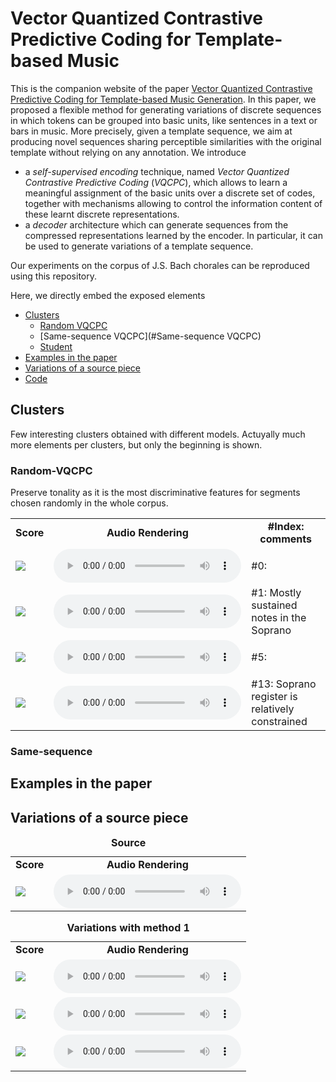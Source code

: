 <!--
<script src="http://vjs.zencdn.net/4.0/video.js"></script>
-->

<script src="https://cdnjs.cloudflare.com/ajax/libs/mathjax/2.7.0/MathJax.js?config=TeX-AMS-MML_HTMLorMML" type="text/javascript"></script>

<script type="text/javascript"> 
      // Show button
      function look(type){ 
      param=document.getElementById(type); 
      if(param.style.display == "none") param.style.display = "block"; 
      else param.style.display = "none" 
      } 
</script> 

# Vector Quantized Contrastive Predictive Coding for Template-based Music

This is the companion website of the paper 
[Vector Quantized Contrastive Predictive Coding for Template-based Music Generation](www.google.com).
In this paper, we proposed a flexible method for generating variations of discrete sequences 
in which tokens can be grouped into basic units, like sentences in a text or bars in music.
More precisely, given a template sequence, we aim at producing novel sequences sharing perceptible similarities 
with the original template without relying on any annotation.
We introduce 
 - a *self-supervised encoding* technique, named *Vector Quantized Contrastive Predictive Coding* (*VQCPC*), 
which allows to learn a meaningful assignment of the basic units over a discrete set of codes,
together with  mechanisms allowing to control the information content of these learnt discrete representations.
- a *decoder* architecture which can generate sequences from the compressed representations learned by the encoder.
In particular, it can be used to generate variations of a template sequence.
 
Our experiments on the corpus of J.S. Bach chorales can be reproduced using this repository.

Here, we directly embed the exposed elements
  * [Clusters](#clusters)
    * [Random VQCPC](#random-vqcpc)
    * [Same-sequence VQCPC](#Same-sequence VQCPC)
    * [Student](#Student)
  * [Examples in the paper](#examples-in-the-paper)
  * [Variations of a source piece](#variations-of-a-source-piece)
  * [Code](#code)
  
## Clusters
Few interesting clusters obtained with different models.
Actuyally much more elements per clusters, but only the beginning is shown.

### Random-VQCPC
Preserve tonality as it is the most discriminative features for 
segments chosen randomly in the whole corpus.

<table>
  <tr>
    <td style="text-align: center; vertical-align: middle;"><b>Score</b></td>
    <td style="text-align: center; vertical-align: middle;"><b>Audio Rendering</b></td>
    <td style="text-align: center; vertical-align: middle;"><b>#Index: comments</b></td>
  </tr>
  
  <tr>
    <td><img class="recimg" src="exemples/clusters/random/test.gif"></td>
    <td style="text-align: center; vertical-align: middle;">
      <audio controls>
      <source src="exemples/clusters/random/0.wav">
      </audio>
    </td>
    <td >
    #0:
    </td>
    
  </tr>
  
  <tr>
    <td><img class="recimg" src="exemples/clusters/random/1.png"></td>
    <td style="text-align: center; vertical-align: middle;">
      <audio controls>
      <source src="exemples/clusters/random/1.mp3">
      </audio>
    </td>
    <td>
    #1: Mostly sustained notes in the Soprano
    </td>
  </tr>
  
  <tr>
    <td><img class="recimg" src="exemples/clusters/random/5.png"></td>
    <td style="text-align: center; vertical-align: middle;">
      <audio controls>
      <source src="exemples/clusters/random/5.mp3">
      </audio>
    </td>
    <td>
    #5: 
    </td>
  </tr>
  
  <tr>
    <td><img class="recimg" src="exemples/clusters/random/5.png"></td>
    <td style="text-align: center; vertical-align: middle;">
      <audio controls>
      <source src="exemples/clusters/random/5.mp3">
      </audio>
    </td>
    <td>
    #13: Soprano register is relatively constrained 
    </td>
  </tr>
 
  
</table>

### Same-sequence

  
## Examples in the paper

## Variations of a source piece
<table>
<caption><b> Source </b></caption>
  <tr>
    <td style="text-align: center; vertical-align: middle;"><b>Score</b></td>
    <td style="text-align: center; vertical-align: middle;"><b>Audio Rendering</b></td>
  </tr>
  
  <tr>
    <td><img class="recimg" src="https://anonymous0505.github.io/VQCPC/figures/..."></td>
    <td style="text-align: center; vertical-align: middle;">
      <audio controls>
      <source src="https://anonymous0505.github.io/VQCPC/sounds/...">
      </audio>
    </td>
  </tr>
</table>


<table>
<caption><b> Variations with method 1 </b></caption>
  <tr>
    <td style="text-align: center; vertical-align: middle;"><b>Score</b></td>
    <td style="text-align: center; vertical-align: middle;"><b>Audio Rendering</b></td>
  </tr>
  
  <tr>
    <td><img class="recimg" src="https://anonymous0505.github.io/VQCPC/figures/..."></td>
    <td style="text-align: center; vertical-align: middle;">
      <audio controls>
      <source src="https://anonymous0505.github.io/VQCPC/sounds/...">
      </audio>
    </td>
  </tr>
  
  <tr>
    <td><img class="recimg" src="https://anonymous0505.github.io/VQCPC/figures/..."></td>
    <td style="text-align: center; vertical-align: middle;">
      <audio controls>
      <source src="https://anonymous0505.github.io/VQCPC/sounds/...">
      </audio>
    </td>
  </tr>

  <tr>
    <td><img class="recimg" src="https://anonymous0505.github.io/VQCPC/figures/..."></td>
    <td style="text-align: center; vertical-align: middle;">
      <audio controls>
      <source src="https://anonymous0505.github.io/VQCPC/sounds/...">
      </audio>
    </td>
  </tr>
</table>





